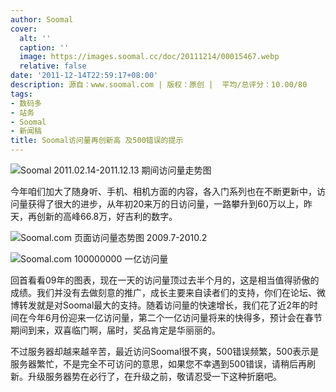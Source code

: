 ```yaml
---
author: Soomal
cover:
  alt: ''
  caption: ''
  image: https://images.soomal.cc/doc/20111214/00015467.webp
  relative: false
date: '2011-12-14T22:59:17+08:00'
description: 源自：www.soomal.com | 版权：原创 |  平均/总评分：10.00/80
tags:
- 数码多
- 站务
- Soomal
- 新闻稿
title: Soomal访问量再创新高 及500错误的提示
---
```


![Soomal 2011.02.14-2011.12.13 期间访问量走势图](https://images.soomal.cc/doc/20111214/00015467.webp)



今年咱们加大了随身听、手机、相机方面的内容，各入门系列也在不断更新中，访问量获得了很大的进步，从年初20来万的日访问量，一路攀升到60万以上，昨天，再创新的高峰66.8万，好吉利的数字。



![Soomal.com 页面访问量态势图 2009.7-2010.2](https://images.soomal.cc/doc/20100210/00004050.webp)



![Soomal.com 100000000 一亿访问量](https://images.soomal.cc/doc/20110605/00011165.webp)



回首看看09年的图表，现在一天的访问量顶过去半个月的，这是相当值得骄傲的成绩。我们并没有去做刻意的推广，成长主要来自读者们的支持，你们在论坛、微博转发就是对Soomal最大的支持。随着访问量的快速增长，我们花了近2年的时间在今年6月份迎来一亿访问量，第二个一亿访问量将来的快得多，预计会在春节期间到来，双喜临门啊，届时，奖品肯定是华丽丽的。



不过服务器却越来越辛苦，最近访问Soomal很不爽，500错误频繁，500表示是服务器繁忙，不是完全不可访问的意思，如果您不幸遇到500错误，请稍后再刷新。升级服务器势在必行了，在升级之前，敬请忍受一下这种折磨吧。
